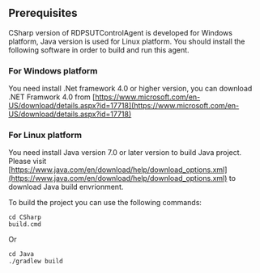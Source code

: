 ## Prerequisites
CSharp version of RDPSUTControlAgent is developed for Windows platform, Java version is used for Linux platform.
You should install the following software in order to build and run this agent.

### For Windows platform
You need install .Net framework 4.0 or higher version, you can download .NET Framwork 4.0 from [https://www.microsoft.com/en-US/download/details.aspx?id=17718](https://www.microsoft.com/en-US/download/details.aspx?id=17718)

### For Linux platform
You need install Java version 7.0 or later version to build Java project.
Please visit [https://www.java.com/en/download/help/download_options.xml](https://www.java.com/en/download/help/download_options.xml) to download Java build envrionment.

To build the project you can use the following commands:

```
cd CSharp
build.cmd
```

Or

```
cd Java
./gradlew build
```
